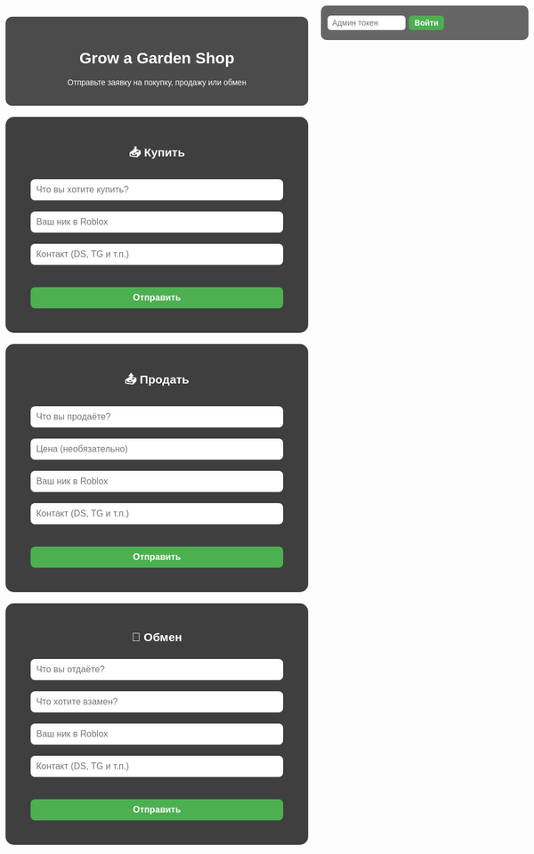 <!DOCTYPE html>
<html lang="ru">
<head>
  <meta charset="UTF-8" />
  <title>Grow a Garden | Заявки</title>
  <script src="https://www.google.com/recaptcha/api.js" async defer></script>
  <style>
    body {
      margin: 0;
      font-family: Arial, sans-serif;
      background: url('https://insider-gaming.com/wp-content/uploads/2025/05/grow-a-garden-update.png') no-repeat center center fixed;
      background-size: cover;
      color: white;
      text-align: center;
      min-height: 100vh;
      display: flex;
      flex-direction: column;
      align-items: center;
      padding: 10px;
    }
    .overlay {
      background: rgba(0, 0, 0, 0.7);
      padding: 20px;
      margin: 20px auto 10px;
      border-radius: 12px;
      max-width: 700px;
      width: 100%;
    }
    section {
      background-color: rgba(0, 0, 0, 0.75);
      padding: 20px;
      margin: 10px auto;
      max-width: 600px;
      border-radius: 15px;
      width: 100%;
    }
    input, button, select {
      width: 90%;
      padding: 10px;
      margin: 10px 0;
      border-radius: 8px;
      border: none;
      font-size: 16px;
    }
    button {
      background-color: #4caf50;
      color: white;
      cursor: pointer;
      font-weight: bold;
      transition: transform 0.2s ease;
    }
    button:hover {
      background-color: #3e8e41;
      transform: scale(1.05);
    }
    button:active {
      transform: scale(1.1);
    }
    .entry {
      background-color: rgba(255, 255, 255, 0.1);
      padding: 10px;
      border-radius: 10px;
      margin-top: 15px;
      text-align: left;
      white-space: pre-line;
      max-height: 200px;
      overflow-y: auto;
      position: relative;
    }
    .delete-btn {
      position: absolute;
      top: 8px;
      right: 8px;
      background: #f44336;
      border: none;
      border-radius: 6px;
      color: white;
      font-weight: bold;
      cursor: pointer;
      padding: 3px 7px;
      font-size: 12px;
      display: none;
    }
    .g-recaptcha {
      margin: 10px auto;
      display: flex;
      justify-content: center;
    }
    #admin-token-container {
      position: fixed;
      top: 10px;
      right: 10px;
      background: rgba(0,0,0,0.6);
      padding: 8px 12px;
      border-radius: 10px;
      color: white;
      z-index: 9999;
      font-family: Arial, sans-serif;
      user-select: none;
      display: flex;
      align-items: center;
    }
    #admin-token-input {
      padding: 5px 8px;
      border-radius: 6px;
      border: none;
      font-size: 14px;
      width: 140px;
    }
    #admin-token-btn {
      padding: 5px 10px;
      margin-left: 6px;
      border-radius: 6px;
      border: none;
      background-color: #4caf50;
      color: white;
      font-weight: bold;
      cursor: pointer;
      font-size: 14px;
    }
    #admin-token-msg {
      margin-left: 10px;
      font-size: 13px;
      color: #f44336;
      min-width: 130px;
    }
  </style>
</head>
<body>
  <div id="admin-token-container">
    <input id="admin-token-input" type="password" placeholder="Админ токен" />
    <button id="admin-token-btn">Войти</button>
    <div id="admin-token-msg"></div>
  </div>

  <div class="overlay">
    <h1>Grow a Garden Shop</h1>
    <p>Отправьте заявку на покупку, продажу или обмен</p>
  </div>

  <section>
    <h2>📥 Купить</h2>
    <form id="form-buy">
      <input type="text" placeholder="Что вы хотите купить?" required />
      <input type="text" placeholder="Ваш ник в Roblox" required />
      <input type="text" placeholder="Контакт (DS, TG и т.п.)" required />
      <div class="g-recaptcha" data-sitekey="6Lfgp3MrAAAAAGiQK_wglmeukAE6HUW3iJGM1TRZ"></div>
      <button type="submit">Отправить</button>
    </form>
    <div class="entry-container" id="entries-buy"></div>
  </section>

  <section>
    <h2>📤 Продать</h2>
    <form id="form-sell">
      <input type="text" placeholder="Что вы продаёте?" required />
      <input type="text" placeholder="Цена (необязательно)" />
      <input type="text" placeholder="Ваш ник в Roblox" required />
      <input type="text" placeholder="Контакт (DS, TG и т.п.)" required />
      <div class="g-recaptcha" data-sitekey="6Lfgp3MrAAAAAGiQK_wglmeukAE6HUW3iJGM1TRZ"></div>
      <button type="submit">Отправить</button>
    </form>
    <div class="entry-container" id="entries-sell"></div>
  </section>

  <section>
    <h2>🔁 Обмен</h2>
    <form id="form-trade">
      <input type="text" placeholder="Что вы отдаёте?" required />
      <input type="text" placeholder="Что хотите взамен?" required />
      <input type="text" placeholder="Ваш ник в Roblox" required />
      <input type="text" placeholder="Контакт (DS, TG и т.п.)" required />
      <div class="g-recaptcha" data-sitekey="6Lfgp3MrAAAAAGiQK_wglmeukAE6HUW3iJGM1TRZ"></div>
      <button type="submit">Отправить</button>
    </form>
    <div class="entry-container" id="entries-trade"></div>
  </section>

  <!-- Firebase -->
  <script src="https://www.gstatic.com/firebasejs/9.22.1/firebase-app-compat.js"></script>
  <script src="https://www.gstatic.com/firebasejs/9.22.1/firebase-database-compat.js"></script>
  <script>
    const firebaseConfig = {
      apiKey: "AIzaSyCohztyLEbSq2HH4IiMfjnb_UMB2-zwoyw",
      authDomain: "gag-4a6bd.firebaseapp.com",
      databaseURL: "https://gag-4a6bd-default-rtdb.europe-west1.firebasedatabase.app",
      projectId: "gag-4a6bd",
      storageBucket: "gag-4a6bd.appspot.com",
      messagingSenderId: "355235183308",
      appId: "1:355235183308:web:a9b50b7e31e2a276502069"
    };
    firebase.initializeApp(firebaseConfig);
    const db = firebase.database();

    const discordWebhook = "https://discord.com/api/webhooks/1389489483812175892/xVBCE4BDw5JzAtuOx3NmJ-gj7FpaYdFykNlcifVugL-Sax88lAN_mFcD6qI-DPCx81jG";

    function sendToDiscord(type, data) {
      let msg = `📝 Заявка: ${type}\n`;
      for (const key in data) msg += `**${key}**: ${data[key]}\n`;
      fetch(discordWebhook, {
        method: "POST",
        headers: { "Content-Type": "application/json" },
        body: JSON.stringify({ content: msg })
      });
    }

    function createEntryElement(key, data, isAdmin, containerId) {
      const div = document.createElement('div');
      div.className = 'entry';
      div.dataset.key = key;
      div.innerHTML = Object.entries(data).map(([k,v]) => `${k}: ${v}`).join("<br>");

      if (isAdmin) {
        const delBtn = document.createElement('button');
        delBtn.textContent = "Удалить";
        delBtn.className = "delete-btn";
        delBtn.style.display = "block";
        delBtn.addEventListener('click', () => {
          if(confirm("Вы точно хотите удалить эту заявку?")) {
            db.ref(`${containerId}/${key}`).remove();
          }
        });
        div.appendChild(delBtn);
      }
      return div;
    }

    function listenEntries(dbPath, containerId) {
      const container = document.getElementById(containerId);
      let adminMode = false;

      function renderEntries(entries, isAdmin) {
        container.innerHTML = '';
        if (!entries) {
          container.textContent = 'Заявок пока нет.';
          return;
        }
        Object.entries(entries).forEach(([key, data]) => {
          const entryEl = createEntryElement(key, data, isAdmin, dbPath);
          container.appendChild(entryEl);
        });
      }

      // Первичная загрузка и обновления
      db.ref(dbPath).on('value', snapshot => {
        const val = snapshot.val();
        renderEntries(val, adminMode);
      });

      // Возвращаем функцию для обновления adminMode и перерисовки
      return function setAdminMode(isAdmin) {
        adminMode = isAdmin;
        db.ref(dbPath).once('value').then(snapshot => {
          renderEntries(snapshot.val(), adminMode);
        });
      }
    }

    // Инициализация прослушивания всех трех разделов
    const setAdminBuy = listenEntries('buy', 'entries-buy');
    const setAdminSell = listenEntries('sell', 'entries-sell');
    const setAdminTrade = listenEntries('trade', 'entries-trade');

    function setupForm(formId, dbPath, entryId) {
      const form = document.getElementById(formId);

      form.addEventListener('submit', async (e) => {
        e.preventDefault();

        const token = grecaptcha.getResponse();
        if (!token) {
          alert('Пожалуйста, пройдите капчу.');
          return;
        }

        const inputs = e.target.querySelectorAll('input');
        const data = {};
        inputs.forEach((input, i) => {
          if(input.type !== "submit" && input.type !== "button")
            data[`field${i + 1}`] = input.value.trim();
        });
        data.time = new Date().toLocaleString();

        await db.ref(dbPath).push(data);
        sendToDiscord(dbPath, data);

        e.target.reset();
        grecaptcha.reset();
      });
    }

    setupForm('form-buy', 'buy', 'entries-buy');
    setupForm('form-sell', 'sell', 'entries-sell');
    setupForm('form-trade', 'trade', 'entries-trade');

    // --- Админ токен ---
    const adminToken = "Admin-gag-shop";
    let isAdmin = false;

    const tokenInput = document.getElementById("admin-token-input");
    const tokenBtn = document.getElementById("admin-token-btn");
    const tokenMsg = document.getElementById("admin-token-msg");

    tokenBtn.addEventListener("click", () => {
      if (tokenInput.value === adminToken) {
        isAdmin = true;
        tokenMsg.style.color = "#4caf50";
        tokenMsg.textContent = "Вы вошли как админ. Теперь можно удалять заявки.";
        tokenInput.value = "";

        // Обновляем отображение кнопок удаления везде
        setAdminBuy(true);
        setAdminSell(true);
        setAdminTrade(true);
      } else {
        isAdmin = false;
        tokenMsg.style.color = "#f44336";
        tokenMsg.textContent = "Неверный токен!";
        // Скрываем кнопки удаления
        setAdminBuy(false);
        setAdminSell(false);
        setAdminTrade(false);
      }
    });
  </script>
</body>
</html>

